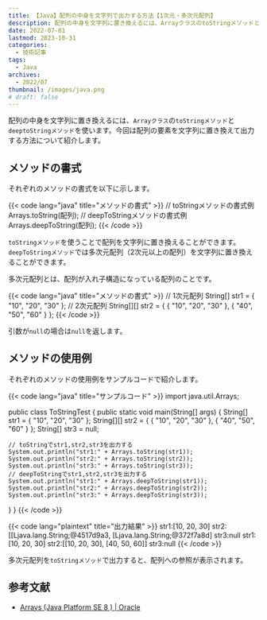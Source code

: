 ```yaml
---
title: 【Java】配列の中身を文字列で出力する方法【1次元・多次元配列】
description: 配列の中身を文字列に置き換えるには、ArrayクラスのtoStringメソッドとdeeptoStringメソッドを使います。今回は配列の要素を文字列に置き換えて出力する方法について紹介します。
date: 2022-07-01
lastmod: 2023-10-31
categories: 
  - 技術記事
tags: 
  - Java
archives: 
  - 2022/07
thumbnail: /images/java.png
# draft: false
---
```


配列の中身を文字列に置き換えるには、`Arrayクラス`の`toStringメソッド`と`deeptoStringメソッド`を使います。今回は配列の要素を文字列に置き換えて出力する方法について紹介します。

## メソッドの書式

それぞれのメソッドの書式を以下に示します。

{{< code lang="java" title="メソッドの書式" >}}
// toStringメソッドの書式例
Arrays.toString(配列);
// deepToStringメソッドの書式例
Arrays.deepToString(配列);
{{< /code >}}

`toStringメソッド`を使うことで配列を文字列に置き換えることができます。`deepToStringメソッド`では多次元配列（2次元以上の配列）を文字列に置き換えることができます。

多次元配列とは、配列が入れ子構造になっている配列のことです。

{{< code lang="java" title="メソッドの書式" >}}
// 1次元配列
String[] str1 = { "10", "20", "30" };
// 2次元配列
String[][] str2 = { { "10", "20", "30" }, { "40", "50", "60" } };
{{< /code >}}

引数が`null`の場合は`null`を返します。

## メソッドの使用例

それぞれのメソッドの使用例をサンプルコードで紹介します。

{{< code lang="java" title="サンプルコード" >}}
import java.util.Arrays;

public class ToStringTest {
  public static void main(String[] args) {
    String[] str1 = { "10", "20", "30" };
    String[][] str2 = { { "10", "20", "30" }, { "40", "50", "60" } };
    String[] str3 = null;

    // toStringでstr1,str2,str3を出力する
    System.out.println("str1:" + Arrays.toString(str1));
    System.out.println("str2:" + Arrays.toString(str2));
    System.out.println("str3:" + Arrays.toString(str3));
    // deepToStringでstr1,str2,str3を出力する
    System.out.println("str1:" + Arrays.deepToString(str1));
    System.out.println("str2:" + Arrays.deepToString(str2));
    System.out.println("str3:" + Arrays.deepToString(str3));
  }
}
{{< /code >}}

{{< code lang="plaintext" title="出力結果" >}}
str1:[10, 20, 30]
str2:[[Ljava.lang.String;@4517d9a3, [Ljava.lang.String;@372f7a8d]
str3:null
str1:[10, 20, 30]
str2:[[10, 20, 30], [40, 50, 60]]
str3:null
{{< /code >}}

多次元配列を`toStringメソッド`で出力すると、配列への参照が表示されます。

## 参考文献

* [Arrays (Java Platform SE 8 ) | Oracle](https://docs.oracle.com/javase/jp/8/docs/api/java/util/Arrays.html)
